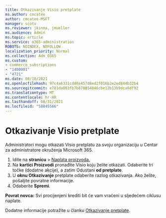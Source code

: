 ```yaml
---
title: Otkazivanje Visio pretplate
ms.author: cmcatee
author: cmcatee-MSFT
manager: scotv
ms.reviewer: jkinma, jmueller
ms.audience: Admin
ms.topic: article
ms.service: o365-administration
ROBOTS: NOINDEX, NOFOLLOW
localization_priority: Normal
ms.collection: Adm_O365
ms.custom:
- commerce_subsriptions
- "1400001"
- "4721"
ms.date: 08/10/2021
ms.openlocfilehash: 97c4a6331cdd8e457d8ed2f016b2e2ed844b32b4
ms.sourcegitcommit: e781da003fb7b878854846cbe12b13b9dca8df92
ms.translationtype: MT
ms.contentlocale: hr-HR
ms.lasthandoff: 08/31/2021
ms.locfileid: "58845566"
---
```

# <a name="cancel-visio-subscription"></a>Otkazivanje Visio pretplate

Administratori mogu otkazati Visio pretplatu za svoju organizaciju u Centar za administratore okruženja Microsoft 365.

1. Idite na **stranicu** \> [Naplata proizvoda.](https://go.microsoft.com/fwlink/p/?linkid=842054)
2. Na **kartici Proizvodi** pronađite Visio koju želite otkazati. Odaberite tri točke (dodatne akcije), a zatim Odustani **od pretplate**.
3. U **oknu Otkazivanje** pretplate odaberite razlog otkazivanja. Ako želite, pošaljite povratne informacije.
4. Odaberite **Spremi**.

**Povrat novca:** Svi procijenjeni krediti bit će vam vraćeni u sljedećem ciklusu naplate.

Dodatne informacije potražite u članku [Otkazivanje pretplate](https://docs.microsoft.com/microsoft-365/commerce/subscriptions/cancel-your-subscription).